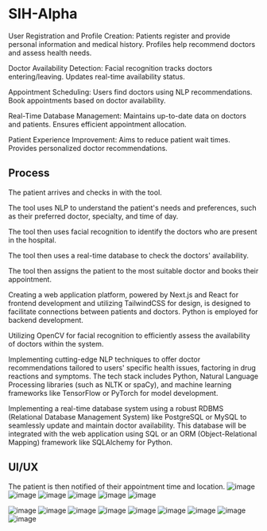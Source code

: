 # SIH-Alpha


User Registration and Profile Creation:
Patients register and provide personal information and medical history.
Profiles help recommend doctors and assess health needs.

  Doctor Availability Detection:
Facial recognition tracks doctors entering/leaving.
Updates real-time availability status.

  Appointment Scheduling:
Users find doctors using NLP recommendations.
Book appointments based on doctor availability.

  Real-Time Database Management:
Maintains up-to-date data on doctors and patients.
Ensures efficient appointment allocation.

  Patient Experience Improvement:
Aims to reduce patient wait times.
Provides personalized doctor recommendations.

## Process

The patient arrives and checks in with the tool.

The tool uses NLP to understand the patient's needs and preferences, such as their preferred doctor, specialty, and time of day.

The tool then uses facial recognition to identify the doctors who are present in the hospital.

The tool then uses a real-time database to check the doctors' availability.

The tool then assigns the patient to the most suitable doctor and books their appointment.

Creating a web application platform, powered by Next.js and React for frontend development and utilizing TailwindCSS for design, is designed to facilitate connections between patients and doctors. Python is employed for backend development.

Utilizing OpenCV for facial recognition to efficiently assess the availability of doctors within the system.

Implementing cutting-edge NLP techniques to offer doctor recommendations tailored to users' specific health issues, factoring in drug reactions and symptoms. The tech stack includes Python, Natural Language Processing libraries (such as NLTK or spaCy), and machine learning frameworks like TensorFlow or PyTorch for model development.

Implementing a real-time database system using a robust RDBMS (Relational Database Management System) like PostgreSQL or MySQL to seamlessly update and maintain doctor availability. This database will be integrated with the web application using SQL or an ORM (Object-Relational Mapping) framework like SQLAlchemy for Python.

## UI/UX

The patient is then notified of their appointment time and location.
![image](https://github.com/AkshatJain20092002/SIH-MYDOCVISIT/assets/134300220/39bd52ec-4a90-4980-ae7f-813b25b27e7f)
![image](https://github.com/AkshatJain20092002/SIH-MYDOCVISIT/assets/134300220/0c94357b-7d5d-43d6-bc4e-30214b55e4f8)
![image](https://github.com/AkshatJain20092002/SIH-MYDOCVISIT/assets/134300220/c7d5a594-16f1-4eba-8d60-b12042a5fcae)
![image](https://github.com/AkshatJain20092002/SIH-MYDOCVISIT/assets/134300220/1c44b25a-b2d3-402f-ae23-43cf5aff1a9f)
![image](https://github.com/AkshatJain20092002/SIH-MYDOCVISIT/assets/134300220/ce741a1a-1628-4e80-a827-80b528a291c0)
![image](https://github.com/AkshatJain20092002/SIH-MYDOCVISIT/assets/134300220/2d32cb36-7568-49b9-a396-071dbedf3ccc)


![image](https://github.com/AkshatJain20092002/SIH-MYDOCVISIT/assets/106154101/b25e7617-18c3-4be5-80c4-0bcb967b1a66)
![image](https://github.com/AkshatJain20092002/SIH-MYDOCVISIT/assets/106154101/d5b03aac-2532-4eb4-8499-83b96f9fcc1c)
![image](https://github.com/AkshatJain20092002/SIH-MYDOCVISIT/assets/106154101/9f433c14-1177-4059-9747-f1b937c0724b)
![image](https://github.com/AkshatJain20092002/SIH-MYDOCVISIT/assets/106154101/c5cdef6e-4cb3-4a4d-932d-2f3f025fd1d7)
![image](https://github.com/AkshatJain20092002/SIH-MYDOCVISIT/assets/106154101/fd8273b6-fd2a-4fbc-b92f-243bee089b97)
![image](https://github.com/AkshatJain20092002/SIH-MYDOCVISIT/assets/106154101/576b3151-6c22-4da6-b8dd-50014708b7da)
![image](https://github.com/AkshatJain20092002/SIH-MYDOCVISIT/assets/106154101/46f7ac0c-8244-490f-8e30-ba2af6dbef82)
![image](https://github.com/AkshatJain20092002/SIH-MYDOCVISIT/assets/106154101/653b2f70-6fb4-44d3-9939-7a52a1756b24)
![image](https://github.com/AkshatJain20092002/SIH-MYDOCVISIT/assets/106154101/c1ddb102-b57f-4da2-a318-092eb0abe75c)
